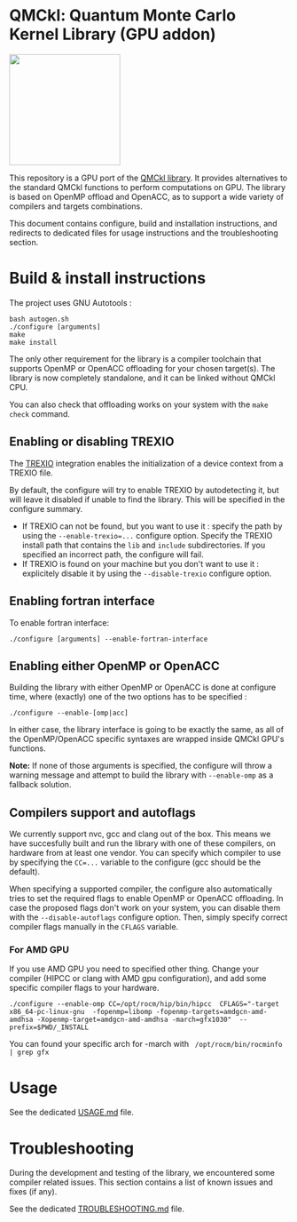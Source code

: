 # QMCkl: Quantum Monte Carlo Kernel Library (GPU addon)

<img src="https://trex-coe.eu/sites/default/files/styles/responsive_no_crop/public/2022-01/QMCkl%20code.png?itok=UvOUClA5" width=200>

This repository is a GPU port of the [QMCkl library](https://github.com/TREX-CoE/qmckl). It provides alternatives to the standard QMCkl functions to perform computations on GPU. The library is based on OpenMP offload and OpenACC, as to support a wide variety of compilers and targets combinations.

This document contains configure, build and installation instructions, and redirects to dedicated files for usage instructions and the troubleshooting section.


# Build & install instructions

The project uses GNU Autotools :

```
bash autogen.sh
./configure [arguments]
make
make install
```

The only other requirement for the library is a compiler toolchain that supports OpenMP or OpenACC offloading for your chosen target(s). The library is now completely standalone, and it can be linked without QMCkl CPU.

You can also check that offloading works on your system with the `make check` command.


## Enabling or disabling TREXIO

The [TREXIO](https://github.com/TREX-CoE/trexio) integration enables the initialization of a device context from a TREXIO file.

By default, the configure will try to enable TREXIO by autodetecting it, but will leave it disabled if unable to find the library. This will be specified in the configure summary.

- If TREXIO can not be found, but you want to use it : specify the path by using the `--enable-trexio=...` configure option. Specify the TREXIO install path that contains the `lib` and `include` subdirectories. If you specified an incorrect path, the configure will fail.
- If TREXIO is found on your machine but you don't want to use it : explicitely disable it by using the `--disable-trexio` configure option.

## Enabling fortran interface

To enable fortran interface:

```
./configure [arguments] --enable-fortran-interface
```


## Enabling either OpenMP or OpenACC

Building the library with either OpenMP or OpenACC is done at configure time, where (exactly) one of the two options has to be specified :

```
./configure --enable-[omp|acc]
```

In either case, the library interface is going to be exactly the same, as all of the OpenMP/OpenACC specific syntaxes are wrapped inside QMCkl GPU's functions.

**Note:** If none of those arguments is specified, the configure will throw a warning message and attempt to build the library with `--enable-omp` as a fallback solution.


## Compilers support and autoflags

We currently support nvc, gcc and clang out of the box. This means we have succesfully built and run the library with one of these compilers, on hardware from at least one vendor. You can specify which compiler to use by specifying the `CC=...` variable to the configure (gcc should be the default).

When specifying a supported compiler, the configure also automatically tries to set the required flags to enable OpenMP or OpenACC offloading. In case the proposed flags don't work on your system, you can disable them with the `--disable-autoflags` configure option. Then, simply specify correct compiler flags manually in the `CFLAGS` variable.

### For AMD GPU

If you use AMD GPU you need to specified other thing. Change your compiler (HIPCC or clang with AMD gpu configuration), and add some specific compiler flags to your hardware.

```
./configure --enable-omp CC=/opt/rocm/hip/bin/hipcc  CFLAGS="-target x86_64-pc-linux-gnu  -fopenmp=libomp -fopenmp-targets=amdgcn-amd-amdhsa -Xopenmp-target=amdgcn-amd-amdhsa -march=gfx1030"  --prefix=$PWD/_INSTALL

```
You can found your specific arch for -march with ```  /opt/rocm/bin/rocminfo | grep gfx ```


# Usage

See the dedicated [USAGE.md](https://github.com/TREX-CoE/qmckl_gpu/blob/main/doc/USAGE.md) file.


# Troubleshooting

During the development and testing of the library, we encountered some compiler related issues. This section contains a list of known issues and fixes (if any).

See the dedicated [TROUBLESHOOTING.md](https://github.com/TREX-CoE/qmckl_gpu/blob/main/doc/TROUBLESHOOTING.md) file.

